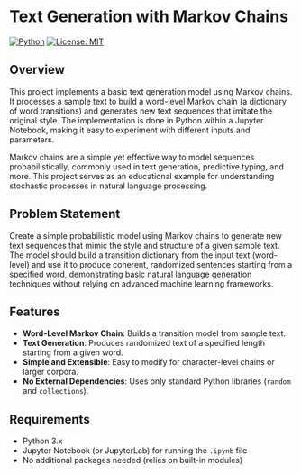 # Text Generation with Markov Chains

[![Python](https://img.shields.io/badge/Python-3.x-blue.svg)](https://www.python.org/) [![License: MIT](https://img.shields.io/badge/License-MIT-yellow.svg)](https://opensource.org/licenses/MIT)

## Overview
This project implements a basic text generation model using Markov chains. It processes a sample text to build a word-level Markov chain (a dictionary of word transitions) and generates new text sequences that imitate the original style. The implementation is done in Python within a Jupyter Notebook, making it easy to experiment with different inputs and parameters.

Markov chains are a simple yet effective way to model sequences probabilistically, commonly used in text generation, predictive typing, and more. This project serves as an educational example for understanding stochastic processes in natural language processing.

## Problem Statement
Create a simple probabilistic model using Markov chains to generate new text sequences that mimic the style and structure of a given sample text. The model should build a transition dictionary from the input text (word-level) and use it to produce coherent, randomized sentences starting from a specified word, demonstrating basic natural language generation techniques without relying on advanced machine learning frameworks.

## Features
- **Word-Level Markov Chain**: Builds a transition model from sample text.
- **Text Generation**: Produces randomized text of a specified length starting from a given word.
- **Simple and Extensible**: Easy to modify for character-level chains or larger corpora.
- **No External Dependencies**: Uses only standard Python libraries (`random` and `collections`).

## Requirements
- Python 3.x
- Jupyter Notebook (or JupyterLab) for running the `.ipynb` file
- No additional packages needed (relies on built-in modules)
